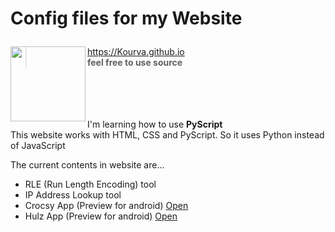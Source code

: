<h1 align="left">
  <p>Config files for my Website</p> 
  <img align="left" src="https://github.com/Kourva/Kourva.github.io/assets/118578799/d2441e6d-6afb-4429-a154-0ffebc0d97d2" width=120 height=120 />
</h1>

> https://Kourva.github.io                                
> **feel free to use source**

<br><br><br><br>
I'm learning how to use **PyScript**
<br>This website works with HTML, CSS and PyScript. So it uses Python instead of JavaScript

The current contents in website are...
+ RLE (Run Length Encoding) tool
+ IP Address Lookup tool
+ Crocsy App (Preview for android) [Open](https://kourva.github.io/Crocsy/index.html)
+ Hulz App (Preview for android) [Open](https://kourva.github.io/Hulz/index.html)
